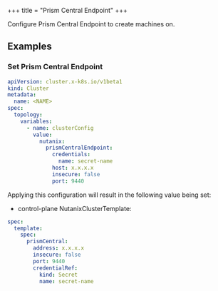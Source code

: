 +++
title = "Prism Central Endpoint"
+++

Configure Prism Central Endpoint to create machines on.

## Examples

### Set Prism Central Endpoint

```yaml
apiVersion: cluster.x-k8s.io/v1beta1
kind: Cluster
metadata:
  name: <NAME>
spec:
  topology:
    variables:
      - name: clusterConfig
        value:
          nutanix:
            prismCentralEndpoint:
              credentials:
                name: secret-name
              host: x.x.x.x
              insecure: false
              port: 9440
```

Applying this configuration will result in the following value being set:

- control-plane NutanixClusterTemplate:

```yaml
spec:
  template:
    spec:
      prismCentral:
        address: x.x.x.x
        insecure: false
        port: 9440
        credentialRef:
          kind: Secret
          name: secret-name
```

